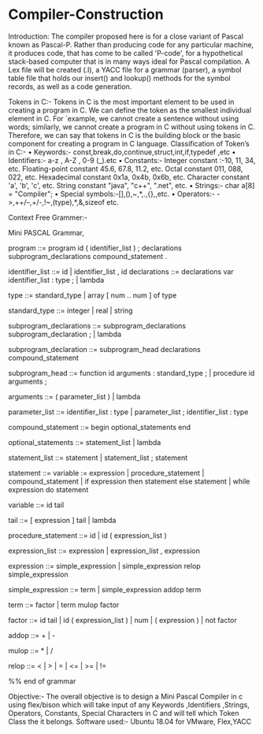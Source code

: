 # Compiler-Construction

Introduction:
The compiler proposed here is for a close variant of Pascal known as Pascal-P. Rather than producing code for any particular machine, it produces code, that has come to be called 'P-code', for a hypothetical stack-based computer that is in many ways ideal for Pascal compilation. A Lex file will be created (.l), a YACC file for a grammar (parser), a symbol table file that holds our insert() and lookup() methods for the symbol records, as well as a code generation.
 
Tokens in C:-
Tokens in C is the most important element to be used in creating a program in C. We can define the token as the smallest individual element in C. For `example, we cannot create a sentence without using words; similarly, we cannot create a program in C without using tokens in C. Therefore, we can say that tokens in C is the building block or the basic component for creating a program in C language.
Classification of Token’s in C:-
•	Keywords:- const,break,do,continue,struct,int,if,typedef ,etc
•	Identifiers:- a-z , A-Z , 0-9 (_).etc
•	Constants:- 
Integer constant :-10, 11, 34, etc.
Floating-point constant	45.6, 67.8, 11.2, etc.
Octal constant	011, 088, 022, etc.
Hexadecimal constant	0x1a, 0x4b, 0x6b, etc.
Character constant	'a', 'b', 'c', etc.
String constant	"java", "c++", ".net", etc.
•	Strings:- char a[8] = "Compiler";
•	Special symbols:-[],(),~,*,.,{},,etc.
•	Operators:- ->,++/–,+/-,!~,(type),*,&,sizeof etc.	


Context Free Grammer:-

Mini PASCAL Grammar,  

program ::= program id ( identifier_list ) ;
  	    declarations
	    subprogram_declarations
	    compound_statement
	    .

identifier_list ::= id
	| identifier_list , id
declarations ::= declarations var identifier_list : type ;
	| lambda


type ::= standard_type
	| array [ num .. num ] of type


standard_type ::= integer
	| real
        | string


subprogram_declarations ::=
	subprogram_declarations subprogram_declaration ;
	| lambda


subprogram_declaration ::=
	subprogram_head 
	declarations 			
        compound_statement

subprogram_head ::= function id arguments : standard_type ;
	| procedure id arguments ;


arguments ::= ( parameter_list )
	| lambda


parameter_list ::= identifier_list : type
	| parameter_list ; identifier_list : type


compound_statement ::= begin
		       optional_statements
		       end


optional_statements ::= statement_list
	| lambda


statement_list ::= statement
	| statement_list ; statement


statement ::= variable := expression
	| procedure_statement
	| compound_statement
	| if expression then statement else statement
	| while expression do statement


variable ::= id tail

tail     ::= [ expression ] tail
	| lambda 


procedure_statement ::= id
	| id ( expression_list )


expression_list ::= expression
	| expression_list , expression


expression ::= simple_expression
	| simple_expression relop simple_expression


simple_expression ::= term
	| simple_expression addop term


term ::= factor
	| term mulop factor


factor ::= id tail
	| id ( expression_list )
	| num
	| ( expression )
	| not factor


addop ::= + | -


mulop ::= * | /

relop ::= <
	| >
	| =
	| <=
	| >=
	| !=

%% end of grammar


Objective:-
The overall objective is to design a Mini Pascal Compiler in c using flex/bison which will take input of any Keywords ,Identifiers ,Strings,  Operators, Constants, Special Characters in C and will tell which Token Class the it belongs.
Software used:- Ubuntu 18.04 for VMware, Flex,YACC 
 
